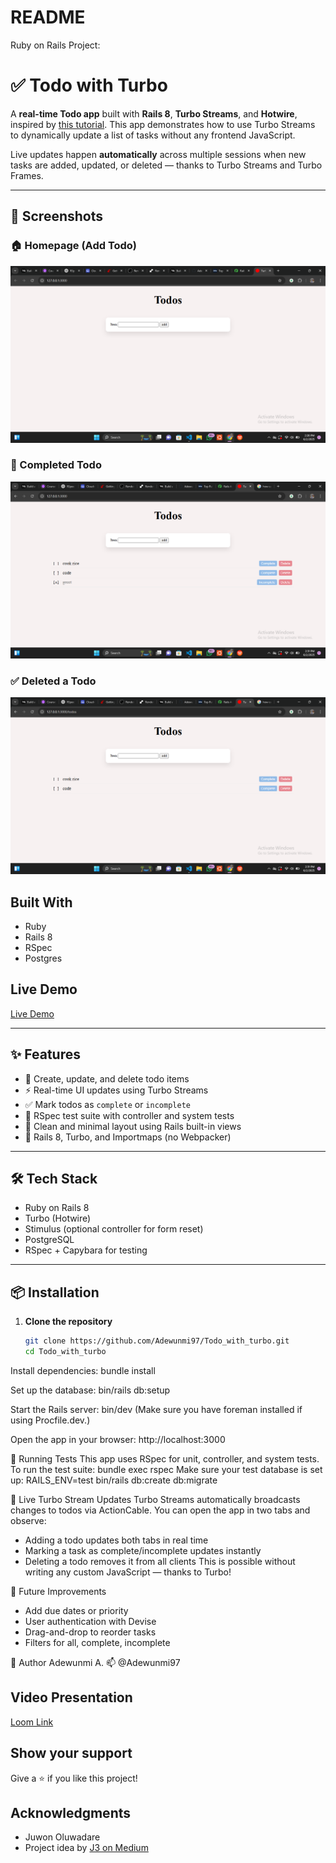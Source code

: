 # README

 Ruby on Rails Project:
 # ✅ Todo with Turbo

A **real-time Todo app** built with **Rails 8**, **Turbo Streams**, and **Hotwire**, inspired by [this tutorial](https://jaythree.medium.com/build-a-real-time-todo-list-with-rails-8-and-turbo-streams-4818faa28c4d). This app demonstrates how to use Turbo Streams to dynamically update a list of tasks without any frontend JavaScript.

Live updates happen **automatically** across multiple sessions when new tasks are added, updated, or deleted — thanks to Turbo Streams and Turbo Frames.

---

## 📸 Screenshots

### 🏠 Homepage (Add Todo)
![Homepage](./screenshots/home.png)
### 📝 Completed Todo
![Complete](./screenshots/complete.png)
### ✅ Deleted a Todo
![Delete](./screenshots/delete.png)

## Built With

- Ruby
- Rails 8
- RSpec
- Postgres

## Live Demo

[Live Demo]( https://ade-app.herokuapp.com/)

---

## ✨ Features

- 📄 Create, update, and delete todo items
- ⚡ Real-time UI updates using Turbo Streams
- ✅ Mark todos as `complete` or `incomplete`
- 🧪 RSpec test suite with controller and system tests
- 🎨 Clean and minimal layout using Rails built-in views
- 🚀 Rails 8, Turbo, and Importmaps (no Webpacker)

---

## 🛠 Tech Stack

- Ruby on Rails 8
- Turbo (Hotwire)
- Stimulus (optional controller for form reset)
- PostgreSQL
- RSpec + Capybara for testing

---

## 📦 Installation

1. **Clone the repository**
   ```bash
   git clone https://github.com/Adewunmi97/Todo_with_turbo.git
   cd Todo_with_turbo
Install dependencies: bundle install

Set up the database: bin/rails db:setup

Start the Rails server: bin/dev
(Make sure you have foreman installed if using Procfile.dev.)

Open the app in your browser: http://localhost:3000

🧪 Running Tests
This app uses RSpec for unit, controller, and system tests.
To run the test suite: bundle exec rspec
Make sure your test database is set up: RAILS_ENV=test bin/rails db:create db:migrate

🔄 Live Turbo Stream Updates
Turbo Streams automatically broadcasts changes to todos via ActionCable. You can open the app in two tabs and observe:
- Adding a todo updates both tabs in real time
- Marking a task as complete/incomplete updates instantly
- Deleting a todo removes it from all clients
This is possible without writing any custom JavaScript — thanks to Turbo!


🚧 Future Improvements
- Add due dates or priority
- User authentication with Devise
- Drag-and-drop to reorder tasks
- Filters for all, complete, incomplete

👤 Author
Adewunmi A.
📫 @Adewunmi97


## Video Presentation

[Loom Link](https://www.loom.com/share/ca04992e28f344b5b8a67fdbd539f849)

## Show your support

Give a ⭐️ if you like this project!

## Acknowledgments

- Juwon Oluwadare
- Project idea by [J3 on Medium](https://jaythree.medium.com/build-a-real-time-todo-list-with-rails-8-and-turbo-streams-4818faa28c4d)